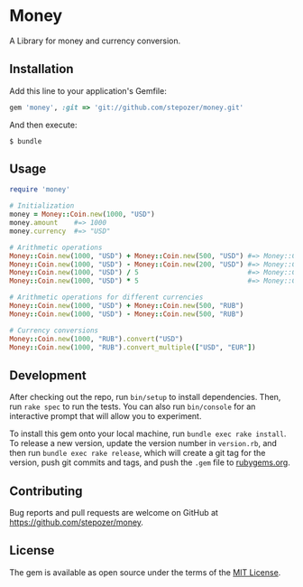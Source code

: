 # Money

A Library for money and currency conversion.

## Installation

Add this line to your application's Gemfile:

```ruby
gem 'money', :git => 'git://github.com/stepozer/money.git'
```

And then execute:

    $ bundle

## Usage

``` ruby
require 'money'

# Initialization
money = Money::Coin.new(1000, "USD")
money.amount    #=> 1000
money.currency  #=> "USD"

# Arithmetic operations
Money::Coin.new(1000, "USD") + Money::Coin.new(500, "USD") #=> Money::Coin.new(1500, "USD")
Money::Coin.new(1000, "USD") - Money::Coin.new(200, "USD") #=> Money::Coin.new(800, "USD")
Money::Coin.new(1000, "USD") / 5                           #=> Money::Coin.new(200, "USD")
Money::Coin.new(1000, "USD") * 5                           #=> Money::Coin.new(5000, "USD")

# Arithmetic operations for different currencies
Money::Coin.new(1000, "USD") + Money::Coin.new(500, "RUB")
Money::Coin.new(1000, "USD") - Money::Coin.new(500, "RUB")

# Currency conversions
Money::Coin.new(1000, "RUB").convert("USD")
Money::Coin.new(1000, "RUB").convert_multiple(["USD", "EUR"])
```

## Development

After checking out the repo, run `bin/setup` to install dependencies. Then, run `rake spec` to run the tests. You can also run `bin/console` for an interactive prompt that will allow you to experiment.

To install this gem onto your local machine, run `bundle exec rake install`. To release a new version, update the version number in `version.rb`, and then run `bundle exec rake release`, which will create a git tag for the version, push git commits and tags, and push the `.gem` file to [rubygems.org](https://rubygems.org).

## Contributing

Bug reports and pull requests are welcome on GitHub at https://github.com/stepozer/money.


## License

The gem is available as open source under the terms of the [MIT License](http://opensource.org/licenses/MIT).

